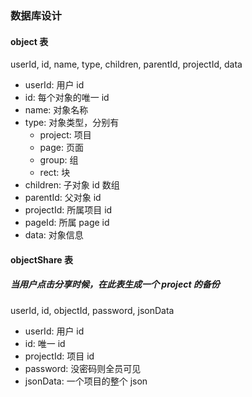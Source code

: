### 数据库设计

#### object 表
userId, id, name, type, children, parentId, projectId, data

* userId: 用户 id
* id: 每个对象的唯一 id
* name: 对象名称
* type: 对象类型，分别有
  * project: 项目
  * page: 页面
  * group: 组
  * rect: 块
* children: 子对象 id 数组
* parentId: 父对象 id
* projectId: 所属项目 id
* pageId: 所属 page id
* data: 对象信息

#### objectShare 表
##### 当用户点击分享时候，在此表生成一个 project 的备份
userId, id, objectId, password, jsonData

* userId: 用户 id
* id: 唯一 id
* projectId: 项目 id
* password: 没密码则全员可见
* jsonData: 一个项目的整个 json
